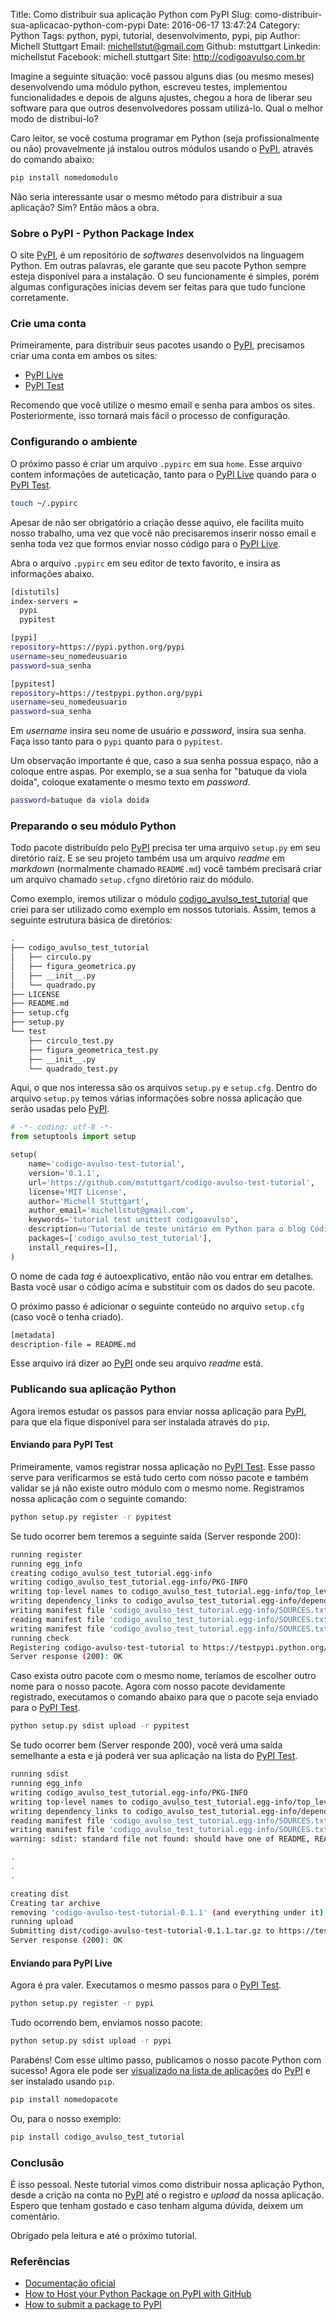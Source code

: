 Title: Como distribuir sua aplicação Python com PyPI
Slug: como-distribuir-sua-aplicacao-python-com-pypi
Date: 2016-06-17 13:47:24
Category: Python
Tags: python, pypi, tutorial, desenvolvimento, pypi, pip
Author: Michell Stuttgart
Email: michellstut@gmail.com
Github: mstuttgart
Linkedin: michellstut
Facebook: michell.stuttgart
Site: http://codigoavulso.com.br

Imagine a seguinte situação: você passou alguns dias (ou mesmo meses) desenvolvendo uma módulo python, escreveu testes, implementou funcionalidades e depois de alguns ajustes, chegou a hora de liberar seu software para que outros desenvolvedores possam utilizá-lo. Qual o melhor modo de distribuí-lo?

Caro leitor, se você costuma programar em Python (seja profissionalmente ou não) provavelmente já instalou outros módulos usando o [PyPI](https://pypi.python.org/pypi), através do comando abaixo:

```bash
pip install nomedomodulo
```

Não seria interessante usar o mesmo método para distribuir a sua aplicação? Sim? Então mãos a obra.

### Sobre o PyPI - Python Package Index

O site [PyPI](https://pypi.python.org/pypi), é um repositório de *softwares* desenvolvidos na linguagem Python. Em outras palavras, ele garante que seu pacote Python sempre esteja disponível para a instalação. O seu funcionamente é simples, porém algumas configurações inicias devem ser feitas para que tudo funcione corretamente.

### Crie uma conta

Primeiramente, para distribuir seus pacotes usando o [PyPI](https://pypi.python.org/pypi), precisamos criar uma conta em ambos os sites:

* [PyPI Live](https://pypi.python.org/pypi?%3Aaction=register_form)
* [PyPI Test](https://testpypi.python.org/pypi?%3Aaction=register_form)

Recomendo que você utilize o mesmo email e senha para ambos os sites. Posteriormente, isso tornará mais fácil o processo de configuração.

###  Configurando o ambiente

O próximo passo é criar um arquivo `.pypirc` em sua `home`. Esse arquivo contem informações de auteticação, tanto para o [PyPI Live](https://pypi.python.org/pypi) quando para o [PyPI Test](https://testpypi.python.org/pypi).

```bash
touch ~/.pypirc
```

Apesar de não ser obrigatório a criação desse aquivo, ele facilita muito nosso trabalho, uma vez que você não precisaremos inserir nosso email e senha toda vez que formos enviar nosso código para o [PyPI Live](https://pypi.python.org/pypi).

Abra o arquivo `.pypirc` em seu editor de texto favorito, e insira as informações abaixo.

```bash
[distutils]
index-servers =
  pypi
  pypitest

[pypi]
repository=https://pypi.python.org/pypi
username=seu_nomedeusuario
password=sua_senha

[pypitest]
repository=https://testpypi.python.org/pypi
username=seu_nomedeusuario
password=sua_senha

```
Em *username* insira seu nome de usuário e *password*, insira sua senha. Faça isso tanto para o `pypi` quanto para o `pypitest`.

Um observação importante é que, caso a sua senha possua espaço, não a coloque entre aspas. Por exemplo, se a sua senha for "batuque da viola doida", coloque exatamente o mesmo texto em *password*.


```bash
password=batuque da viola doida
```

### Preparando o seu módulo Python

Todo pacote distribuído pelo [PyPI](https://pypi.python.org/pypi) precisa ter uma arquivo `setup.py` em seu diretório raiz. E se seu projeto também usa um arquivo *readme* em *markdown* (normalmente chamado `README.md`) você também precisará criar um arquivo chamado `setup.cfg`no diretório raiz do módulo.

Como exemplo, iremos utilizar o módulo [codigo_avulso_test_tutorial](https://github.com/mstuttgart/codigo-avulso-test-tutorial) que criei para ser utilizado como exemplo em nossos tutoriais. Assim, temos a seguinte estrutura básica de diretórios:

```bash
.
├── codigo_avulso_test_tutorial
│   ├── circulo.py
│   ├── figura_geometrica.py
│   ├── __init__.py
│   └── quadrado.py
├── LICENSE
├── README.md
├── setup.cfg
├── setup.py
└── test
    ├── circulo_test.py
    ├── figura_geometrica_test.py
    ├── __init__.py
    └── quadrado_test.py

```
Aqui, o que nos interessa são os arquivos `setup.py` e `setup.cfg`. Dentro do arquivo `setup.py` temos várias informações sobre nossa aplicação que serão usadas pelo [PyPI](https://pypi.python.org/pypi).

```python
# -*- coding: utf-8 -*-
from setuptools import setup

setup(
    name='codigo-avulso-test-tutorial',
    version='0.1.1',
    url='https://github.com/mstuttgart/codigo-avulso-test-tutorial',
    license='MIT License',
    author='Michell Stuttgart',
    author_email='michellstut@gmail.com',
    keywords='tutorial test unittest codigoavulso',
    description=u'Tutorial de teste unitário em Python para o blog Código Avulso',
    packages=['codigo_avulso_test_tutorial'],
    install_requires=[],
)
```
O nome de cada *tag* é autoexplicativo, então não vou entrar em detalhes. Basta você usar o código acima e substituir com os dados do seu pacote.

O próximo passo é adicionar o seguinte conteúdo no arquivo `setup.cfg` (caso você o tenha criado).

```bash
[metadata]
description-file = README.md
```
Esse arquivo irá dizer ao [PyPI](https://pypi.python.org/pypi) onde seu arquivo *readme* está.

### Publicando sua aplicação Python

Agora iremos estudar os passos para enviar nossa aplicação para [PyPI](https://pypi.python.org/pypi), para que ela fique disponível para ser instalada através do `pip`.

#### Enviando para PyPI Test

Primeiramente, vamos registrar nossa aplicação no [PyPI Test](https://testpypi.python.org/pypi). Esse passo serve para verificarmos se está tudo certo com nosso pacote e também validar se já não existe outro módulo com o mesmo nome.
Registramos nossa aplicação com o seguinte comando:

```bash
python setup.py register -r pypitest
```

Se tudo ocorrer bem teremos a seguinte saída (Server responde 200):

```bash
running register
running egg_info
creating codigo_avulso_test_tutorial.egg-info
writing codigo_avulso_test_tutorial.egg-info/PKG-INFO
writing top-level names to codigo_avulso_test_tutorial.egg-info/top_level.txt
writing dependency_links to codigo_avulso_test_tutorial.egg-info/dependency_links.txt
writing manifest file 'codigo_avulso_test_tutorial.egg-info/SOURCES.txt'
reading manifest file 'codigo_avulso_test_tutorial.egg-info/SOURCES.txt'
writing manifest file 'codigo_avulso_test_tutorial.egg-info/SOURCES.txt'
running check
Registering codigo-avulso-test-tutorial to https://testpypi.python.org/pypi
Server response (200): OK
```
Caso exista outro pacote com o mesmo nome, teríamos de escolher outro nome para o nosso pacote. Agora com nosso pacote devidamente registrado, executamos o comando abaixo para que o pacote seja enviado para o [PyPI Test](https://testpypi.python.org/pypi).

```bash
python setup.py sdist upload -r pypitest
```

Se tudo ocorrer bem (Server responde 200), você verá uma saída semelhante a esta e já poderá ver sua aplicação na lista do [PyPI Test](https://testpypi.python.org/pypi).

```bash
running sdist
running egg_info
writing codigo_avulso_test_tutorial.egg-info/PKG-INFO
writing top-level names to codigo_avulso_test_tutorial.egg-info/top_level.txt
writing dependency_links to codigo_avulso_test_tutorial.egg-info/dependency_links.txt
reading manifest file 'codigo_avulso_test_tutorial.egg-info/SOURCES.txt'
writing manifest file 'codigo_avulso_test_tutorial.egg-info/SOURCES.txt'
warning: sdist: standard file not found: should have one of README, README.rst, README.txt

.
.
.

creating dist
Creating tar archive
removing 'codigo-avulso-test-tutorial-0.1.1' (and everything under it)
running upload
Submitting dist/codigo-avulso-test-tutorial-0.1.1.tar.gz to https://testpypi.python.org/pypi
Server response (200): OK

```

#### Enviando para PyPI Live

Agora é pra valer. Executamos o mesmo passos para o [PyPI Test](https://testpypi.python.org/pypi).

```bash
python setup.py register -r pypi
```

Tudo ocorrendo bem, enviamos nosso pacote:

```bash
python setup.py sdist upload -r pypi
```

Parabéns! Com esse ultimo passo, publicamos o nosso pacote Python com sucesso! Agora ele pode ser [visualizado na lista de aplicações](https://pypi.python.org/pypi/codigo-avulso-test-tutorial/0.1.1) do [PyPI](https://pypi.python.org/pypi) e ser instalado usando `pip`.

```bash
pip install nomedopacote
```

Ou, para o nosso exemplo:

```bash
pip install codigo_avulso_test_tutorial
```

### Conclusão

É isso pessoal. Neste tutorial vimos como distribuir nossa aplicação Python, desde a crição na conta no [PyPI](https://pypi.python.org/pypi) até o registro e *upload* da nossa aplicação. Espero que tenham gostado e caso tenham alguma dúvida, deixem um comentário.

Obrigado pela leitura e até o próximo tutorial.

### Referências

* [Documentação oficial](https://wiki.python.org/moin/CheeseShopTutorial#Submitting_Packages_to_the_Package_Index)
* [How to Host your Python Package on PyPI with GitHub](https://www.codementor.io/python/tutorial/host-your-python-package-using-github-on-pypi)
* [How to submit a package to PyPI](http://peterdowns.com/posts/first-time-with-pypi.html)
